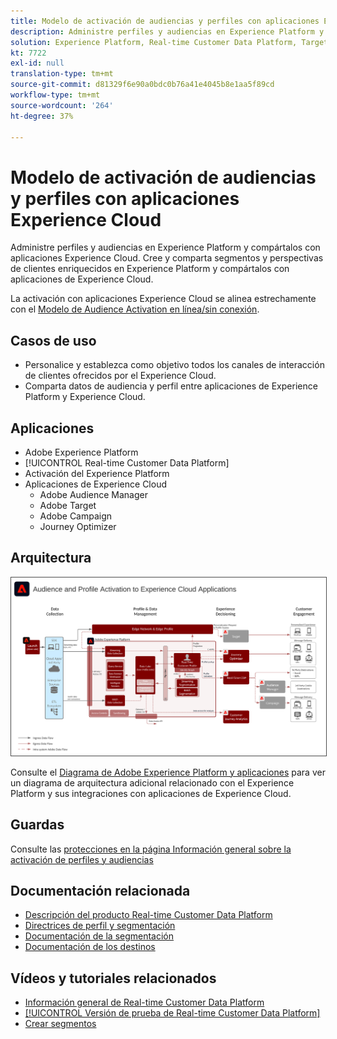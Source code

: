 ```yaml
---
title: Modelo de activación de audiencias y perfiles con aplicaciones Experience Cloud
description: Administre perfiles y audiencias en Experience Platform y compártalos con aplicaciones de Experience Cloud.
solution: Experience Platform, Real-time Customer Data Platform, Target, Audience Manager, Analytics, Experience Cloud Services
kt: 7722
exl-id: null
translation-type: tm+mt
source-git-commit: d81329f6e90a0bdc0b76a41e4045b8e1aa5f89cd
workflow-type: tm+mt
source-wordcount: '264'
ht-degree: 37%

---
```


# Modelo de activación de audiencias y perfiles con aplicaciones Experience Cloud

Administre perfiles y audiencias en Experience Platform y compártalos con aplicaciones Experience Cloud. Cree y comparta segmentos y perspectivas de clientes enriquecidos en Experience Platform y compártalos con aplicaciones de Experience Cloud.

La activación con aplicaciones Experience Cloud se alinea estrechamente con el [Modelo de Audience Activation en línea/sin conexión](online-offline.md).

## Casos de uso

* Personalice y establezca como objetivo todos los canales de interacción de clientes ofrecidos por el Experience Cloud.
* Comparta datos de audiencia y perfil entre aplicaciones de Experience Platform y Experience Cloud.

## Aplicaciones

* Adobe Experience Platform
* [!UICONTROL Real-time Customer Data Platform]
* Activación del Experience Platform
* Aplicaciones de Experience Cloud
   * Adobe Audience Manager
   * Adobe Target
   * Adobe Campaign
   * Journey Optimizer

## Arquitectura

<img src="assets/activation+apps.svg" alt="Arquitectura de referencia para la activación de audiencias y perfiles con aplicaciones Experience Cloud" style="border:1px solid #4a4a4a" />

Consulte el [Diagrama de Adobe Experience Platform y aplicaciones](https://experienceleague.adobe.com/docs/blueprints-learn/architecture/architecture-overview/platform-applications.html) para ver un diagrama de arquitectura adicional relacionado con el Experience Platform y sus integraciones con aplicaciones de Experience Cloud.

## Guardas

Consulte las [protecciones en la página Información general sobre la activación de perfiles y audiencias](overview.md)

## Documentación relacionada

* [Descripción del producto Real-time Customer Data Platform](https://helpx.adobe.com/es/legal/product-descriptions/real-time-customer-data-platform.html)
* [Directrices de perfil y segmentación](https://experienceleague.adobe.com/docs/experience-platform/profile/guardrails.html?lang=es)
* [Documentación de la segmentación](https://experienceleague.adobe.com/docs/experience-platform/segmentation/api/streaming-segmentation.html?lang=es)
* [Documentación de los destinos](https://experienceleague.adobe.com/docs/experience-platform/destinations/catalog/overview.html?lang=es)

## Vídeos y tutoriales relacionados

* [Información general de Real-time Customer Data Platform](https://experienceleague.adobe.com/docs/platform-learn/tutorials/application-services/rtcdp/understanding-the-real-time-customer-data-platform.html?lang=es)
* [[!UICONTROL Versión de prueba de Real-time Customer Data Platform]](https://experienceleague.adobe.com/docs/platform-learn/tutorials/application-services/rtcdp/demo.html?lang=es)
* [Crear segmentos](https://experienceleague.adobe.com/docs/platform-learn/tutorials/segments/create-segments.html?lang=es)
